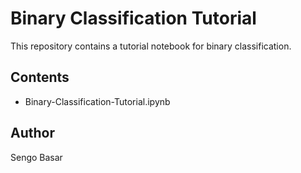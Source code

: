 # Binary Classification Tutorial

This repository contains a tutorial notebook for binary classification.

## Contents
- Binary-Classification-Tutorial.ipynb

## Author
Sengo Basar
